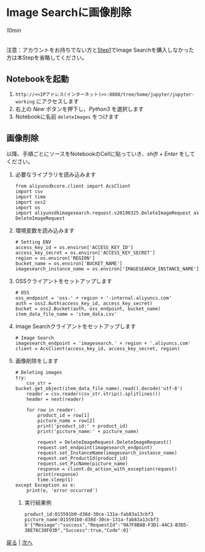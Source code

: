 # Image Searchに画像削除
###### 10min

注意：アカウントをお持ちでない方と[Step1](Step1.md)でImage Searchを購入しなかった方は本Stepを省略してください。

## Notebookを起動
1. `http://<<IPアドレス(インターネット)>>:8888/tree/home/jupyter/jupyter-working` にアクセスします
1. 右上の *New* ボタンを押下し、*Python3* を選択します
1. Notebookに名前 `deleteImages` をつけます

## 画像削除
以降、手順ごとにソースをNotebookのCellに貼っていき、*shift + Enter* をしてください。
1. 必要なライブラリを読み込みます
    ```
    from aliyunsdkcore.client import AcsClient
    import csv
    import time
    import oss2
    import os
    import aliyunsdkimagesearch.request.v20190325.DeleteImageRequest as DeleteImageRequest
    ```
1. 環境変数を読み込みます
    ```
    # Setting ENV
    access_key_id = os.environ['ACCESS_KEY_ID']
    access_key_secret = os.environ['ACCESS_KEY_SECRET']
    region = os.environ['REGION']
    bucket_name = os.environ['BUCKET_NAME']
    imagesearch_instance_name = os.environ['IMAGESEARCH_INSTANCE_NAME']
    ```
1. OSSクライアントをセットアップします
    ```
    # OSS
    oss_endpoint = 'oss-' + region + '-internal.aliyuncs.com'
    auth = oss2.Auth(access_key_id, access_key_secret)
    bucket = oss2.Bucket(auth, oss_endpoint, bucket_name)
    item_data_file_name = 'item_data.csv'
    ```
1. Image Searchクライアントをセットアップします
    ```
    # Image Search
    imagesearch_endpoint = 'imagesearch.' + region + '.aliyuncs.com'
    client = AcsClient(access_key_id, access_key_secret, region)
    ```
1. 画像削除をします
    ```
    # Deleting images
    try:
        csv_str = bucket.get_object(item_data_file_name).read().decode('utf-8')
        reader = csv.reader(csv_str.strip().splitlines())
        header = next(reader)

        for row in reader:
            product_id = row[1]
            picture_name = row[2]
            print('product_id:' + product_id)
            print('picture_name:' + picture_name)

            request = DeleteImageRequest.DeleteImageRequest()
            request.set_endpoint(imagesearch_endpoint)
            request.set_InstanceName(imagesearch_instance_name)
            request.set_ProductId(product_id)
            request.set_PicName(picture_name)
            response = client.do_action_with_exception(request)
            print(response)
            time.sleep(1)
    except Exception as e:
        print(e, 'error occurred')
    ```
    1. 実行結果例
        ```
        product_id:015591b0-d38d-30ce-131a-fab83a13cbf3
        picture_name:015591b0-d38d-30ce-131a-fab83a13cbf3
        b'{"Message":"success","RequestId":"9A7F8BAB-F3D1-44C3-B3D5-3BE76C30F03D","Success":true,"Code":0}'
        ```


[戻る](Step9.md) | [次へ](Step11.md)
